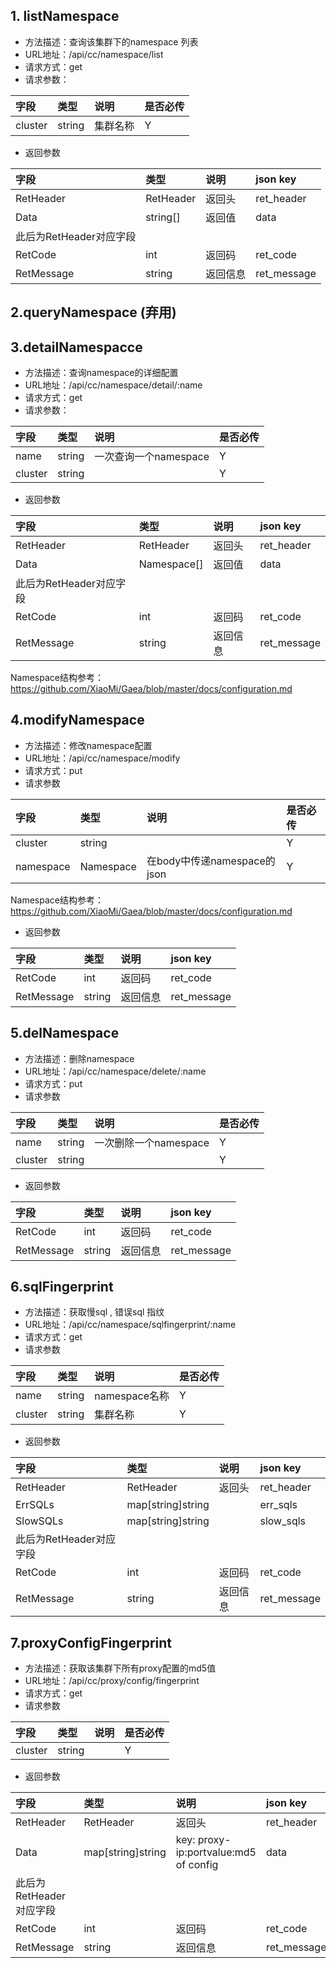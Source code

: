 ## 1. listNamespace

- 方法描述：查询该集群下的namespace 列表
- URL地址：/api/cc/namespace/list
- 请求方式：get
- 请求参数：

| 字段    | 类型   | 说明     | 是否必传 |
| :------ | :----- | :------- | :------- |
| cluster | string | 集群名称 | Y        |



- 返回参数

| 字段                    | 类型      | 说明     | json key    |
| :---------------------- | :-------- | :------- | :---------- |
| RetHeader               | RetHeader | 返回头   | ret_header  |
| Data                    | string[]  | 返回值   | data        |
| 此后为RetHeader对应字段 |           |          |             |
| RetCode                 | int       | 返回码   | ret_code    |
| RetMessage              | string    | 返回信息 | ret_message |



## 2.queryNamespace (弃用)

## 3.detailNamespacce

- 方法描述：查询namespace的详细配置
- URL地址：/api/cc/namespace/detail/:name
- 请求方式：get
- 请求参数：

| 字段    | 类型   | 说明                  | 是否必传 |
| :------ | :----- | :-------------------- | :------- |
| name    | string | 一次查询一个namespace | Y        |
| cluster | string |                       | Y        |



- 返回参数

| 字段                    | 类型        | 说明     | json key    |
| :---------------------- | :---------- | :------- | :---------- |
| RetHeader               | RetHeader   | 返回头   | ret_header  |
| Data                    | Namespace[] | 返回值   | data        |
| 此后为RetHeader对应字段 |             |          |             |
| RetCode                 | int         | 返回码   | ret_code    |
| RetMessage              | string      | 返回信息 | ret_message |

Namespace结构参考：https://github.com/XiaoMi/Gaea/blob/master/docs/configuration.md

## 4.modifyNamespace

- 方法描述：修改namespace配置
- URL地址：/api/cc/namespace/modify
- 请求方式：put
- 请求参数

| 字段      | 类型      | 说明                        | 是否必传 |
| :-------- | :-------- | :-------------------------- | :------- |
| cluster   | string    |                             | Y        |
| namespace | Namespace | 在body中传递namespace的json | Y        |

Namespace结构参考：https://github.com/XiaoMi/Gaea/blob/master/docs/configuration.md

- 返回参数

| 字段       | 类型   | 说明     | json key    |
| :--------- | :----- | :------- | :---------- |
| RetCode    | int    | 返回码   | ret_code    |
| RetMessage | string | 返回信息 | ret_message |



## 5.delNamespace

- 方法描述：删除namespace 
- URL地址：/api/cc/namespace/delete/:name
- 请求方式：put
- 请求参数

| 字段    | 类型   | 说明                  | 是否必传 |
| :------ | :----- | :-------------------- | :------- |
| name    | string | 一次删除一个namespace | Y        |
| cluster | string |                       | Y        |



- 返回参数

| 字段       | 类型   | 说明     | json key    |
| :--------- | :----- | :------- | :---------- |
| RetCode    | int    | 返回码   | ret_code    |
| RetMessage | string | 返回信息 | ret_message |



## 6.sqlFingerprint

- 方法描述：获取慢sql , 错误sql 指纹
- URL地址：/api/cc/namespace/sqlfingerprint/:name
- 请求方式：get
- 请求参数

| 字段    | 类型   | 说明          | 是否必传 |
| :------ | :----- | :------------ | :------- |
| name    | string | namespace名称 | Y        |
| cluster | string | 集群名称      | Y        |



- 返回参数

| 字段                    | 类型              | 说明     | json key    |
| :---------------------- | :---------------- | :------- | :---------- |
| RetHeader               | RetHeader         | 返回头   | ret_header  |
| ErrSQLs                 | map[string]string |          | err_sqls    |
| SlowSQLs                | map[string]string |          | slow_sqls   |
| 此后为RetHeader对应字段 |                   |          |             |
| RetCode                 | int               | 返回码   | ret_code    |
| RetMessage              | string            | 返回信息 | ret_message |



## 7.proxyConfigFingerprint

- 方法描述：获取该集群下所有proxy配置的md5值
- URL地址：/api/cc/proxy/config/fingerprint
- 请求方式：get
- 请求参数

| 字段    | 类型   | 说明 | 是否必传 |
| :------ | :----- | :--- | :------- |
| cluster | string |      | Y        |



- 返回参数

| 字段                    | 类型              | 说明                                  | json key    |
| :---------------------- | :---------------- | :------------------------------------ | :---------- |
| RetHeader               | RetHeader         | 返回头                                | ret_header  |
| Data                    | map[string]string | key: proxy-ip:portvalue:md5 of config | data        |
| 此后为RetHeader对应字段 |                   |                                       |             |
| RetCode                 | int               | 返回码                                | ret_code    |
| RetMessage              | string            | 返回信息                              | ret_message |